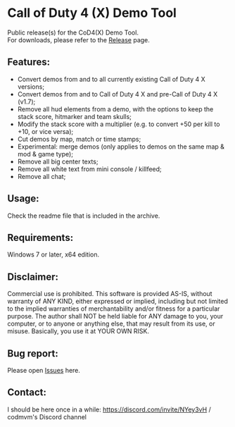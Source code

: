 # Call of Duty 4 (X) Demo Tool

Public release(s) for the CoD4(X) Demo Tool.  
For downloads, please refer to the [Release](https://github.com/Caball009/Call-of-Duty-4-X-Demo-Tool/releases/]) page.

## Features:

- Convert demos from and to all currently existing Call of Duty 4 X versions;
- Convert demos from and to Call of Duty 4 X and pre-Call of Duty 4 X (v1.7);
- Remove all hud elements from a demo, with the options to keep the stack score, hitmarker and team skulls;
- Modify the stack score with a multiplier (e.g. to convert +50 per kill to +10, or vice versa);
- Cut demos by map, match or time stamps;
- Experimental: merge demos (only applies to demos on the same map & mod & game type);
- Remove all big center texts;
- Remove all white text from mini console / killfeed;
- Remove all chat;

## Usage:

Check the readme file that is included in the archive.

## Requirements:

Windows 7 or later, x64 edition.

## Disclaimer:

Commercial use is prohibited. This software is provided AS-IS, without warranty of ANY KIND,
either expressed or implied, including but not limited to the implied
warranties of merchantability and/or fitness for a particular purpose.
The author shall NOT be held liable for ANY damage to you, your
computer, or to anyone or anything else, that may result from its use,
or misuse. Basically, you use it at YOUR OWN RISK.

## Bug report:

Please open [Issues](https://github.com/Caball009/Call-of-Duty-4-X-Demo-Tool/issues) here.

## Contact:

I should be here once in a while: https://discord.com/invite/NYey3vH / codmvm's Discord channel

